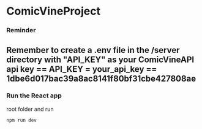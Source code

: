 # ComicVineProject
### Reminder
Remember to create a .env file in the /server directory with "API_KEY" as your ComicVineAPI api key
== API_KEY = your_api_key == 1dbe6d017bac39a8ac8141f80bf31cbe427808ae
---

### Run the React app
root folder and run
```bash
npm run dev
```